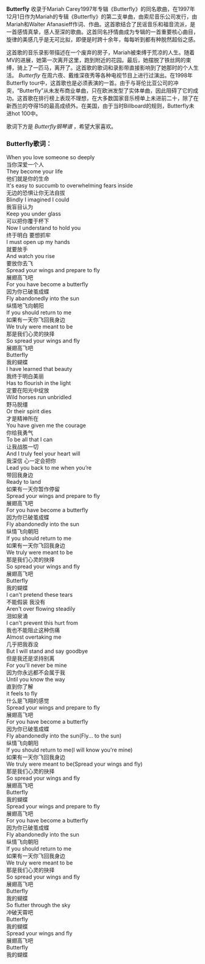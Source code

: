 

**Butterfly** 收录于Mariah
Carey1997年专辑《Butterfly》的同名歌曲，在1997年12月1日作为Mariah的专辑《Butterfly》的第二支单曲，由索尼音乐公司发行，由Mariah和Walter
Afanasieff作词、作曲。这首歌结合了民谣音乐和福音流派，是一首感情真挚，感人至深的歌曲。这首同名抒情曲成为专辑的一首重要核心曲目，旋律的美感几乎是无可比拟，即便是时跨十余年，每每听到都有种脱然超俗之感。

这首歌的音乐录影带描述在一个废弃的房子，Mariah被束缚于荒凉的人生。随着MV的进展，她第一次离开这里，跑到附近的花园。最后，她摆脱了铁丝网的束缚，骑上了一匹马，离开了。这首歌的歌词和录影带直接影响到了她那时的个人生活。
_Butterfly_ 在周六夜、戴维深夜秀等各种电视节目上进行过演出。在1998年Butterfly
tour中，这首歌也是必须表演的一首。由于与哥伦比亚公司的冲突，“Butterfly”从未发布商业单曲，只在欧洲发型了实体单曲，因此阻碍了它的成功。这首歌在排行榜上表现不理想，在大多数国家音乐榜单上未进前二十，除了在新西兰的夺得15的最高成绩外。在美国，由于当时Billboard的规则，Butterfly未进hot
100中。

歌词下方是 _Butterfly钢琴谱_ ，希望大家喜欢。

### Butterfly歌词：

When you love someone so deeply  
当你深爱一个人  
They become your life  
他们就是你的生命  
It's easy to succumb to overwhelming fears inside  
无边的恐惧让你无法自拔  
Blindly I imagined I could  
我盲目认为  
Keep you under glass  
可以把你覆于杯下  
Now I understand to hold you  
终于明白 要想抓牢  
I must open up my hands  
就要放手  
And watch you rise  
要放你去飞  
Spread your wings and prepare to fly  
展翅高飞吧  
For you have become a butterfly  
因为你已破茧成蝶  
Fly abandonedly into the sun  
纵情地飞向朝阳  
If you should return to me  
如果有一天你飞回我身边  
We truly were meant to be  
那是我们心灵的抉择  
So spread your wings and fly  
展翅高飞吧  
Butterfly  
我的蝴蝶  
I have learned that beauty  
我终于明白美丽  
Has to flourish in the light  
定要在阳光中绽放  
Wild horses run unbridled  
野马脱缰  
Or their spirit dies  
才是精神所在  
You have given me the courage  
你给我勇气  
To be all that I can  
让我战胜一切  
And I truly feel your heart will  
我深信 心一定会把你  
Lead you back to me when you’re  
带回我身边  
Ready to land  
如果有一天你暂作停留  
Spread your wings and prepare to fly  
展翅高飞吧  
For you have become a butterfly  
因为你已破茧成蝶  
Fly abandonedly into the sun  
纵情飞向朝阳  
If you should return to me  
如果有一天你飞回我身边  
We truly were meant to be  
那是我们心灵的抉择  
So spread your wings and fly  
展翅高飞吧  
Butterfly  
我的蝴蝶  
I can't pretend these tears  
不能假装 我没有  
Aren't over flowing steadily  
泪如泉涌  
I can't prevent this hurt from  
我也不能阻止这种伤痛  
Almost overtaking me  
几乎把我吞没  
But I will stand and say goodbye  
但是我还是坚持别离  
For you'll never be mine  
因为你永远都不会属于我  
Until you know the way  
直到你了解  
it feels to fly  
什么是飞翔的感觉  
Spread your wings and prepare to fly  
展翅高飞吧  
For you have become a butterfly  
因为你已破茧成蝶  
Fly abandonedly into the sun(Fly... to the sun)  
纵情飞向朝阳  
If you should return to me(I will know you're mine)  
如果有一天你飞回我身边  
We truly were meant to be(Spread your wings and fly)  
那是我们心灵的抉择  
So spread your wings and fly  
展翅高飞吧  
Butterfly  
我的蝴蝶  
Spread your wings and prepare to fly  
展翅高飞吧  
For you have become a butterfly  
因为你已破茧成蝶  
Fly abandonedly into the sun  
纵情飞向朝阳  
If you should return to me  
如果有一天你飞回我身边  
We truly were meant to be  
那是我们心灵的抉择  
So spread your wings and fly  
展翅高飞吧  
Butterfly  
我的蝴蝶  
So flutter through the sky  
冲破天霄吧  
Butterfly  
我的蝴蝶  
Spread your wings and fly  
展翅高飞吧  
Butterfly  
我的蝴蝶

